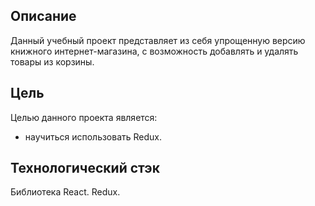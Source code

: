 ## Описание

Данный учебный проект представляет из себя упрощенную версию книжного интернет-магазина, с возможность добавлять и удалять товары из корзины.

## Цель

Целью данного проекта является:

- научиться использовать Redux.

## Технологический стэк

Библиотека React. Redux.
